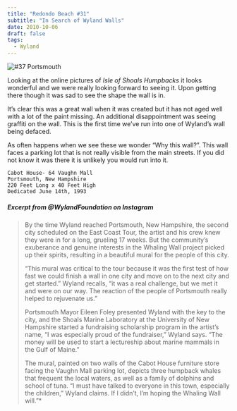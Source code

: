 ```yaml
---
title: "Redondo Beach #31"
subtitle: "In Search of Wyland Walls"
date: 2010-10-06
draft: false
tags:
  - Wyland
---
```


![#37 Portsmouth](../images/37-portsmouth.jpg)

Looking at the online pictures of _Isle of Shoals Humpbacks_ it looks wonderful and we were really looking forward to seeing it. Upon getting there though it was sad to see the shape the wall is in.

It’s clear this was a great wall when it was created but it has not aged well with a lot of the paint missing. An additional disappointment was seeing graffiti on the wall. This is the first time we’ve run into one of Wyland’s wall being defaced.

As often happens when we see these we wonder “Why this wall?”. This wall faces a parking lot that is not really visible from the main streets. If you did not know it was there it is unlikely you would run into it.

```
Cabot House- 64 Vaughn Mall
Portsmouth, New Hampshire
220 Feet Long x 40 Feet High
Dedicated June 14th, 1993
```

#####  Excerpt from @WylandFoundation on Instagram

>By the time Wyland reached Portsmouth, New Hampshire, the second city scheduled on the East Coast Tour, the artist and his crew knew they were in for a long, grueling 17 weeks. But the community’s exuberance and genuine interests in the Whaling Wall project picked up their spirits, resulting in a beautiful mural for the people of this city.
>
>“This mural was critical to the tour because it was the first test of how fast we could finish a wall in one city and move on to the next city and get started.” Wyland recalls, “it was a real challenge, but we met it and were on our way. The reaction of the people of Portsmouth really helped to rejuvenate us.”
>
>Portsmouth Mayor Eileen Foley presented Wyland with the key to the city, and the Shoals Marine Laboratory at the University of New Hampshire started a fundraising scholarship program in the artist’s name, “I was especially proud of the fundraiser,” Wyland says. “The money will be used to start a lectureship about marine mammals in the Gulf of Maine.”
>
>The mural, painted on two walls of the Cabot House furniture store facing the Vaughn Mall parking lot, depicts three humpback whales that frequent the local waters, as well as a family of dolphins and school of tuna. “I must have talked to everyone in this town, especially the children,” Wyland claims. If I didn’t, I’m hoping the Whaling Wall will.”*
